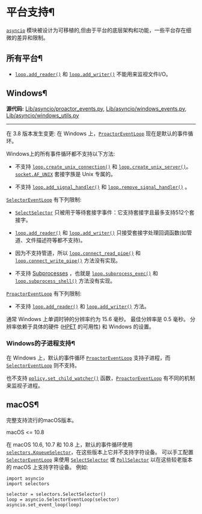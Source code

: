 # 平台支持¶

[`asyncio`](asyncio.md#module-asyncio "asyncio: Asynchronous I/O.") 模块被设计为可移植的,但由于平台的底层架构和功能，一些平台存在细微的差异和限制。

## 所有平台¶

  * [`loop.add_reader()`](asyncio-eventloop.md#asyncio.loop.add_reader "asyncio.loop.add_reader") 和 [`loop.add_writer()`](asyncio-eventloop.md#asyncio.loop.add_writer "asyncio.loop.add_writer") 不能用来监视文件I/O。

## Windows¶

**源代码:** [Lib/asyncio/proactor_events.py](https://github.com/python/cpython/tree/3.12/Lib/asyncio/proactor_events.py), [Lib/asyncio/windows_events.py](https://github.com/python/cpython/tree/3.12/Lib/asyncio/windows_events.py), [Lib/asyncio/windows_utils.py](https://github.com/python/cpython/tree/3.12/Lib/asyncio/windows_utils.py)

* * *

在 3.8 版本发生变更: 在 Windows 上，[`ProactorEventLoop`](asyncio-eventloop.md#asyncio.ProactorEventLoop "asyncio.ProactorEventLoop") 现在是默认的事件循环。

Windows上的所有事件循环都不支持以下方法:

  * 不支持 [`loop.create_unix_connection()`](asyncio-eventloop.md#asyncio.loop.create_unix_connection "asyncio.loop.create_unix_connection") 和 [`loop.create_unix_server()`](asyncio-eventloop.md#asyncio.loop.create_unix_server "asyncio.loop.create_unix_server")。 [`socket.AF_UNIX`](socket.md#socket.AF_UNIX "socket.AF_UNIX") 套接字族是 Unix 专属的。

  * 不支持 [`loop.add_signal_handler()`](asyncio-eventloop.md#asyncio.loop.add_signal_handler "asyncio.loop.add_signal_handler") 和 [`loop.remove_signal_handler()`](asyncio-eventloop.md#asyncio.loop.remove_signal_handler "asyncio.loop.remove_signal_handler") 。

[`SelectorEventLoop`](asyncio-eventloop.md#asyncio.SelectorEventLoop "asyncio.SelectorEventLoop") 有下列限制:

  * [`SelectSelector`](selectors.md#selectors.SelectSelector "selectors.SelectSelector") 只被用于等待套接字事件：它支持套接字且最多支持512个套接字。

  * [`loop.add_reader()`](asyncio-eventloop.md#asyncio.loop.add_reader "asyncio.loop.add_reader") 和 [`loop.add_writer()`](asyncio-eventloop.md#asyncio.loop.add_writer "asyncio.loop.add_writer") 只接受套接字处理回调函数(如管道、文件描述符等都不支持)。

  * 因为不支持管道，所以 [`loop.connect_read_pipe()`](asyncio-eventloop.md#asyncio.loop.connect_read_pipe "asyncio.loop.connect_read_pipe") 和 [`loop.connect_write_pipe()`](asyncio-eventloop.md#asyncio.loop.connect_write_pipe "asyncio.loop.connect_write_pipe") 方法没有实现。

  * 不支持 [Subprocesses](asyncio-subprocess.md#asyncio-subprocess) ，也就是 [`loop.subprocess_exec()`](asyncio-eventloop.md#asyncio.loop.subprocess_exec "asyncio.loop.subprocess_exec") 和 [`loop.subprocess_shell()`](asyncio-eventloop.md#asyncio.loop.subprocess_shell "asyncio.loop.subprocess_shell") 方法没有实现。

[`ProactorEventLoop`](asyncio-eventloop.md#asyncio.ProactorEventLoop "asyncio.ProactorEventLoop") 有下列限制:

  * 不支持 [`loop.add_reader()`](asyncio-eventloop.md#asyncio.loop.add_reader "asyncio.loop.add_reader") 和 [`loop.add_writer()`](asyncio-eventloop.md#asyncio.loop.add_writer "asyncio.loop.add_writer") 方法。

通常 Windows 上单调时钟的分辨率约为 15.6 毫秒。 最佳分辨率是 0.5 毫秒。 分辨率依赖于具体的硬件 ([HPET](https://en.wikipedia.org/wiki/High_Precision_Event_Timer) 的可用性) 和 Windows 的设置。

### Windows的子进程支持¶

在 Windows 上，默认的事件循环 [`ProactorEventLoop`](asyncio-eventloop.md#asyncio.ProactorEventLoop "asyncio.ProactorEventLoop") 支持子进程，而 [`SelectorEventLoop`](asyncio-eventloop.md#asyncio.SelectorEventLoop "asyncio.SelectorEventLoop") 则不支持。

也不支持 [`policy.set_child_watcher()`](asyncio-policy.md#asyncio.AbstractEventLoopPolicy.set_child_watcher "asyncio.AbstractEventLoopPolicy.set_child_watcher") 函数，[`ProactorEventLoop`](asyncio-eventloop.md#asyncio.ProactorEventLoop "asyncio.ProactorEventLoop") 有不同的机制来监视子进程。

## macOS¶

完整支持流行的macOS版本。

macOS <= 10.8

在 macOS 10.6, 10.7 和 10.8 上，默认的事件循环使用 [`selectors.KqueueSelector`](selectors.md#selectors.KqueueSelector "selectors.KqueueSelector")，在这些版本上它并不支持字符设备。 可以手工配置 [`SelectorEventLoop`](asyncio-eventloop.md#asyncio.SelectorEventLoop "asyncio.SelectorEventLoop") 来使用 [`SelectSelector`](selectors.md#selectors.SelectSelector "selectors.SelectSelector") 或 [`PollSelector`](selectors.md#selectors.PollSelector "selectors.PollSelector") 以在这些较老版本的 macOS 上支持字符设备。 例如:

    
    
~~~
import asyncio
import selectors

selector = selectors.SelectSelector()
loop = asyncio.SelectorEventLoop(selector)
asyncio.set_event_loop(loop)
~~~

